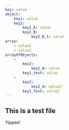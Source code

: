 ```yaml
---
key: value
object:
    key1: value
    key2:
        key2_A: value
        key2_B:
            key2_B_1: value
array:
    - value1
    - value2
arrayOfObjects:
    -
        key2:
            key2_A: value
        key1_test: value
    -
        key2:
            key2_A: value2
        key1_test: value2
---
```

## This is a test file
Yippee!
